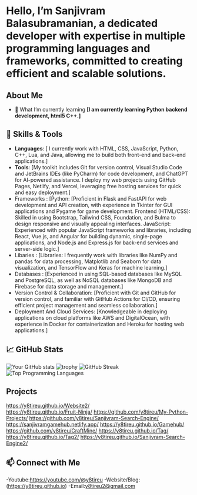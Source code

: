 # Hello, I’m Sanjivram Balasubramanian, a dedicated developer with expertise in multiple programming languages and frameworks, committed to creating efficient and scalable solutions.

## About Me
- 🌱 What I’m currently learning **[I am currently learning Python backend development, html5 C++.]**


## 🔧 Skills & Tools
- **Languages**: [ I currently work with HTML, CSS, JavaScript, Python, C++, Lua, and Java, allowing me to build both front-end and back-end applications.]
- **Tools**: [My toolkit includes Git for version control, Visual Studio Code and JetBrains IDEs (like PyCharm) for code development, and ChatGPT for AI-powered assistance. I deploy my web projects using GitHub Pages, Netlify, and Vercel, leveraging free hosting services for quick and easy deployment.]
- Frameworks : [Python: [Proficient in Flask and FastAPI for web development and API creation, with experience in Tkinter for GUI applications and Pygame for game development.
Frontend (HTML/CSS): Skilled in using Bootstrap, Tailwind CSS, Foundation, and Bulma to design responsive and visually appealing interfaces.
JavaScript: Experienced with popular JavaScript frameworks and libraries, including React, Vue.js, and Angular for building dynamic, single-page applications, and Node.js and Express.js for back-end services and server-side logic.]
- Libaries : [Libraries: I frequently work with libraries like NumPy and pandas for data processing, Matplotlib and Seaborn for data visualization, and TensorFlow and Keras for machine learning.]
- Databases : [Experienced in using SQL-based databases like MySQL and PostgreSQL, as well as NoSQL databases like MongoDB and Firebase for data storage and management.]
- Version Control & Collaboration: [Proficient with Git and GitHub for version control, and familiar with GitHub Actions for CI/CD, ensuring efficient project management and seamless collaboration.]
- Deployment And Cloud Services: [Knowledgeable in deploying applications on cloud platforms like AWS and DigitalOcean, with experience in Docker for containerization and Heroku for hosting web applications.]




## 📈 GitHub Stats
![Your GitHub stats](https://github-readme-stats.vercel.app/api?username=y8tireu&show_icons=true)
![trophy](https://github-profile-trophy.vercel.app/?username=y8tireu)
![GitHub Streak](https://github-readme-streak-stats.herokuapp.com/?user=y8tireu)
![Top Programming Languages](https://github-readme-stats.vercel.app/api/top-langs?username=y8tireu&show_icons=true&locale=en&layout=compact)



## Projects
 https://y8tireu.github.io/Website2/                                        
 https://y8tireu.github.io/Fruit-Ninja/
 https://github.com/y8tireu/My-Python-Projects/
 https://github.com/y8tireu/Sanjivram-Search-Engine/
 https://sanjivramgamehub.netlify.app/
 https://y8tireu.github.io/Gamehub/
 https://github.com/y8tireu/CraftMine/
 https://y8tireu.github.io/Tag/
 https://y8tireu.github.io/Tag2/
 https://y8tireu.github.io/Sanjivram-Search-Engine2/

## 📫 Connect with Me
-Youtube:https://youtube.com/@y8tireu
-Website/Blog: (https://y8tireu.github.io)
-Email:y8tireu2@gmail.com

